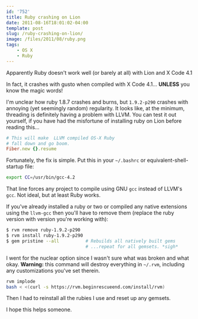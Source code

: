 ```yaml
---
id: '752'
title: Ruby crashing on Lion
date: 2011-08-16T18:01:02-04:00
template: post
slug: /ruby-crashing-on-lion/
image: /files/2011/08/ruby.png
tags:
    - OS X
    - Ruby
---
```


Apparently Ruby doesn't work well (or barely at all) with Lion and X Code 4.1

In fact, it crashes with gusto when compiled with X Code 4.1... **UNLESS** you
know the magic words!

<!-- more -->

I'm unclear how ruby 1.8.7 crashes and burns, but `1.9.2-p290` crashes with
annoying (yet seemingly random) regularity. It looks like, at the minimum,
threading is definitely having a problem with LLVM. You can test it out
yourself, if you have had the misfortune of installing ruby on Lion before
reading this...

```ruby
# This will make  LLVM compiled OS-X Ruby
# fall down and go boom.
Fiber.new {}.resume
```

Fortunately, the fix is simple. Put this in your `~/.bashrc` or
equivalent-shell-startup file:

```bash
export CC=/usr/bin/gcc-4.2
```

That line forces any project to compile using GNU `gcc` instead of LLVM's
`gcc`. Not ideal, but at least Ruby works.

If you've already installed a ruby or two or compiled any native extensions
using the `llvm-gcc` then you'll have to remove them (replace the ruby version
with version you're working with):

```bash
$ rvm remove ruby-1.9.2-p290
$ rvm install ruby-1.9.2-p290
$ gem pristine --all          # Rebuilds all natively built gems
                              # ...repeat for all gemsets. *sigh*
```

I went for the nuclear option since I wasn't sure what was broken and what
okay. **Warning:** this command will destroy everything in `~/.rvm`, including
any customizations you've set therein.

```bash
rvm implode
bash < <(curl -s https://rvm.beginrescueend.com/install/rvm)
```

Then I had to reinstall all the rubies I use and reset up any gemsets.

I hope this helps someone.
